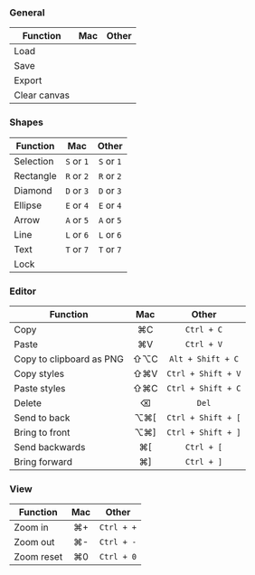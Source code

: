 ### General

| Function     | Mac | Other |
| ------------ | :-: | :---: |
| Load         |
| Save         |
| Export       |
| Clear canvas |

### Shapes

| Function  |    Mac     |   Other    |
| --------- | :--------: | :--------: |
| Selection | `S` or `1` | `S` or `1` |
| Rectangle | `R` or `2` | `R` or `2` |
| Diamond   | `D` or `3` | `D` or `3` |
| Ellipse   | `E` or `4` | `E` or `4` |
| Arrow     | `A` or `5` | `A` or `5` |
| Line      | `L` or `6` | `L` or `6` |
| Text      | `T` or `7` | `T` or `7` |
| Lock      |            |            |

### Editor

| Function                 | Mac  |       Other        |
| ------------------------ | :--: | :----------------: |
| Copy                     |  ⌘C  |     `Ctrl + C`     |
| Paste                    |  ⌘V  |     `Ctrl + V`     |
| Copy to clipboard as PNG | ⇧⌥C  | `Alt + Shift + C`  |
| Copy styles              | ⇧⌘V  | `Ctrl + Shift + V` |
| Paste styles             | ⇧⌘C  | `Ctrl + Shift + C` |
| Delete                   |  ⌫   |       `Del`        |
| Send to back             | ⌥⌘\[ | `Ctrl + Shift + [` |
| Bring to front           | ⌥⌘\] | `Ctrl + Shift + ]` |
| Send backwards           | ⌘\[  |     `Ctrl + [`     |
| Bring forward            | ⌘\]  |     `Ctrl + ]`     |

### View

| Function   | Mac |   Other    |
| ---------- | :-: | :--------: |
| Zoom in    | ⌘+  | `Ctrl + +` |
| Zoom out   | ⌘-  | `Ctrl + -` |
| Zoom reset | ⌘0  | `Ctrl + 0` |
